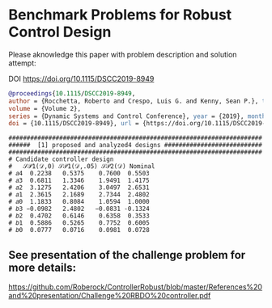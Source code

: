 # Benchmark Problems for Robust Control Design


Please aknowledge this paper with problem description and solution attempt:
 
DOI https://doi.org/10.1115/DSCC2019-8949

``` bibtex
@proceedings{10.1115/DSCC2019-8949, 
author = {Rocchetta, Roberto and Crespo, Luis G. and Kenny, Sean P.}, title = "{Solution of the Benchmark Control Problem by Scenario Optimization}", 
volume = {Volume 2},
series = {Dynamic Systems and Control Conference}, year = {2019}, month = {10}, 
doi = {10.1115/DSCC2019-8949}, url = {https://doi.org/10.1115/DSCC2019-8949}}
```

```
######################################################################
######  [1] proposed and analyzed4 designs ###########################
######################################################################
# Candidate controller design    
#   𝒮𝒫1(𝒟,0) 𝒮𝒫1(𝒟,.05) 𝒮𝒫2(𝒟) Nominal
# 𝑎4  0.2238   0.5375    0.7600  0.5503
# 𝑎3  0.6811   1.3346    1.9491  1.4175
# 𝑎2  3.1275   2.4206    3.0497  2.6531
# 𝑎1  2.3615   2.1689    2.7344  2.4802
# 𝑎0  1.1833   0.8084    1.0594  1.0000
# 𝑏3 −0.0982   2.4802   −0.0831 -0.1324  
# 𝑏2  0.4702   0.6146    0.6358  0.3533
# 𝑏1  0.5886   0.5265    0.7752  0.6005
# 𝑏0  0.0777   0.0716    0.0981  0.0728
 ```


## See presentation of the challenge problem for more details:
https://github.com/Roberock/ControllerRobust/blob/master/References%20and%20presentation/Challenge%20RBDO%20controller.pdf
